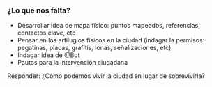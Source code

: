 ### ¿Lo que nos falta?

* Desarrollar idea de mapa físico: puntos mapeados, referencias, contactos clave, etc
* Pensar en los artilugios físicos en la ciudad (indagar la permisos: pegatinas, placas, grafitis, lonas, señalizaciones, etc)
* Indagar idea de @Bot
* Pautas para la intervención ciudadana

Responder: ¿Cómo podemos vivir la ciudad en lugar de sobrevivirla?
